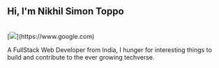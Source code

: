 ## Hi, I'm Nikhil Simon Toppo

 <br>
[<img src="https://img.shields.io/badge/Portfolio-purple?style=for-the-badge&logo=deno" />](https://www.google.com)
<br>

A FullStack Web Developer from India, I hunger for interesting things to build and contribute to the ever growing techverse.

<!---
Kirito-Excalibur/Kirito-Excalibur is a ✨ special ✨ repository because its `README.md` (this file) appears on your GitHub profile.
You can click the Preview link to take a look at your changes.
--->
